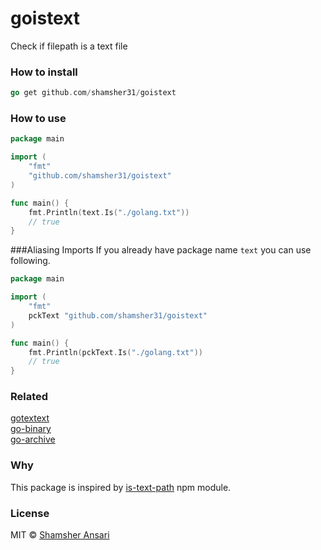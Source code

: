 # goistext
Check if filepath is a text file

### How to install
```go
go get github.com/shamsher31/goistext
```

### How to use
```go
package main

import (
	"fmt"
	"github.com/shamsher31/goistext"
)

func main() {
	fmt.Println(text.Is("./golang.txt"))
    // true
}
```

###Aliasing Imports
If you already have package name ```text``` you can use following.
```go
package main

import (
	"fmt"
	pckText "github.com/shamsher31/goistext"
)

func main() {
	fmt.Println(pckText.Is("./golang.txt"))
    // true
}
```

### Related
[gotextext](https://github.com/shamsher31/gotextext)<br>
[go-binary](https://github.com/ferhatelmas/go-binary)<br>
[go-archive](https://github.com/ferhatelmas/go-archive)<br>

### Why
This package is inspired by [is-text-path](https://www.npmjs.com/package/is-text-path) npm module.

### License
MIT © [Shamsher Ansari](https://github.com/shamsher31)
